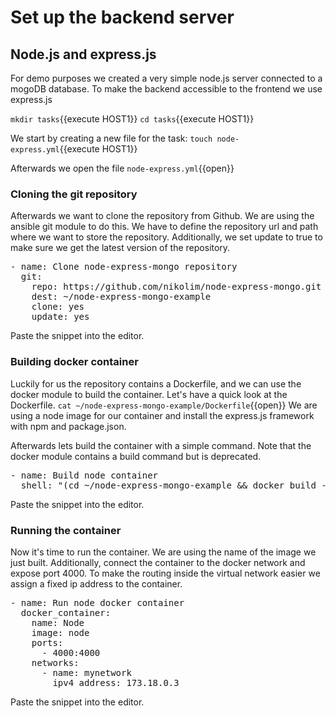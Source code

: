 # Set up the backend server

## Node.js and express.js

For demo purposes we created a very simple node.js server connected to a mogoDB database. To make the backend accessible to the frontend we use express.js

`mkdir tasks`{{execute HOST1}}
`cd tasks`{{execute HOST1}}

We start by creating a new file for the task:
`touch node-express.yml`{{execute HOST1}}

Afterwards we open the file
`node-express.yml`{{open}}

### Cloning the git repository

Afterwards we want to clone the repository from Github. We are using the ansible git module to do this.
We have to define the repository url and path where we want to store the repository.
Additionally, we set update to true to make sure we get the latest version of the repository.

<pre class="file" data-target="clipboard">
- name: Clone node-express-mongo repository
  git:
    repo: https://github.com/nikolim/node-express-mongo.git
    dest: ~/node-express-mongo-example
    clone: yes
    update: yes
</pre>

Paste the snippet into the editor.

### Building docker container

Luckily for us the repository contains a Dockerfile, and we can use the docker module to build the container.
Let's have a quick look at the Dockerfile.
`cat ~/node-express-mongo-example/Dockerfile`{{open}}
We are using a node image for our container and install the express.js framework with npm and package.json.

Afterwards lets build the container with a simple command. Note that the docker module contains a build command but is deprecated.
<pre class="file" data-target="clipboard">
- name: Build node container 
  shell: "(cd ~/node-express-mongo-example && docker build -t node .)"
</pre>

Paste the snippet into the editor.

### Running the container

Now it's time to run the container.
We are using the name of the image we just built. Additionally, connect the container to the docker network and expose port 4000.
To make the routing inside the virtual network easier we assign a fixed ip address to the container.

<pre class="file" data-target="clipboard">
- name: Run node docker container
  docker_container:
    name: Node
    image: node
    ports: 
      - 4000:4000
    networks:
      - name: mynetwork
        ipv4_address: 173.18.0.3
</pre>

Paste the snippet into the editor.

